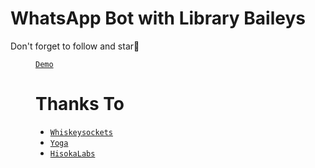# WhatsApp Bot with Library Baileys

Don't forget to follow and star🌟<dir>

[`Demo`](https://wa.me/6285602925923?text=.menu)
# Thanks To
- [`Whiskeysockets`](https://github.com/whiskeysockets)
- [`Yoga`](https://github.com/YogGanz)
- [`HisokaLabs`](https://github.com/HisokaLabs)

